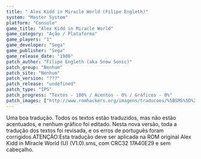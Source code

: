 ```yaml
---
title: " Alex Kidd in Miracle World (Filipe Engleth)"
system: "Master System"
platform: "Console"
game_title: "Alex Kidd in Miracle World"
game_category: "Ação / Plataforma"
game_players: "1"
game_developer: "Sega"
game_publisher: "Sega"
game_release_date: "1986"
patch_author: "Filipe Engleth (aka Snow Sonic)"
patch_group: "Nenhum"
patch_site: "Nenhum"
patch_version: "???"
patch_release: "undefined"
patch_type: "IPS"
patch_progress: "Textos - 100% / Acentos - 0% / Gráficos - 0%"
patch_images: ["http://www.romhackers.org/imagens/traducoes/%5BSMS%5D%20Alex%20Kidd%20in%20Miracle%20World%20-%20Filipe%20Engleth%20-%201.png","http://www.romhackers.org/imagens/traducoes/%5BSMS%5D%20Alex%20Kidd%20in%20Miracle%20World%20-%20Filipe%20Engleth%20-%202.png","http://www.romhackers.org/imagens/traducoes/%5BSMS%5D%20Alex%20Kidd%20in%20Miracle%20World%20-%20Filipe%20Engleth%20-%203.png"]
---
```

Uma boa tradução. Todos os textos estão traduzidos, mas não estão acentuados, e nenhum gráfico foi editado. Nesta nova versão, toda a tradução dos textos foi revisada, e os erros de português foram corrigidos.ATENÇÃO:Esta tradução deve ser aplicada na ROM original Alex Kidd in Miracle World (U) (V1.0).sms, com CRC32 17A40E29 e sem cabeçalho.